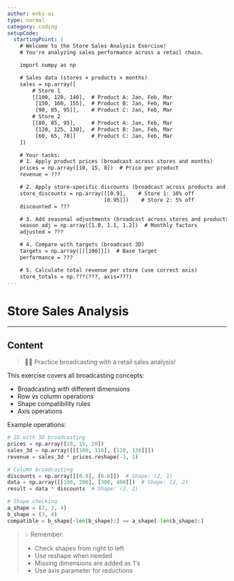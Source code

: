 ```yaml
---
author: enki-ai
type: normal
category: coding
setupCode:
  startingPoint: |
    # Welcome to the Store Sales Analysis Exercise!
    # You're analyzing sales performance across a retail chain.

    import numpy as np

    # Sales data (stores × products × months)
    sales = np.array([
        # Store 1
        [[100, 120, 140],  # Product A: Jan, Feb, Mar
         [150, 160, 155],  # Product B: Jan, Feb, Mar
         [90, 85, 95]],    # Product C: Jan, Feb, Mar
        # Store 2
        [[80, 85, 95],     # Product A: Jan, Feb, Mar
         [120, 125, 130],  # Product B: Jan, Feb, Mar
         [60, 65, 70]]     # Product C: Jan, Feb, Mar
    ])

    # Your tasks:
    # 1. Apply product prices (broadcast across stores and months)
    prices = np.array([10, 15, 8])  # Price per product
    revenue = ???

    # 2. Apply store-specific discounts (broadcast across products and months)
    store_discounts = np.array([[0.9],    # Store 1: 10% off
                               [0.95]])    # Store 2: 5% off
    discounted = ???

    # 3. Add seasonal adjustments (broadcast across stores and products)
    season_adj = np.array([1.0, 1.1, 1.2])  # Monthly factors
    adjusted = ???

    # 4. Compare with targets (broadcast 3D)
    targets = np.array([[[100]]])  # Base target
    performance = ???

    # 5. Calculate total revenue per store (use correct axis)
    store_totals = np.???(???, axis=???)
---
```


# Store Sales Analysis

---

## Content

> 👩‍💻 Practice broadcasting with a retail sales analysis!

This exercise covers all broadcasting concepts:

- Broadcasting with different dimensions
- Row vs column operations
- Shape compatibility rules
- Axis operations

Example operations:

```python
# 1D with 3D broadcasting
prices = np.array([10, 15, 20])
sales_3d = np.array([[[100, 110], [120, 130]]])
revenue = sales_3d * prices.reshape(-1, 1)

# Column broadcasting
discounts = np.array([[0.9], [0.8]])  # Shape: (2, 1)
data = np.array([[100, 200], [300, 400]])  # Shape: (2, 2)
result = data * discounts  # Shape: (2, 2)

# Shape checking
a_shape = (2, 3, 4)
b_shape = (3, 4)
compatible = b_shape[-len(b_shape):] == a_shape[-len(b_shape):]
```

> 💡 Remember:
>
> - Check shapes from right to left
> - Use reshape when needed
> - Missing dimensions are added as 1's
> - Use axis parameter for reductions
